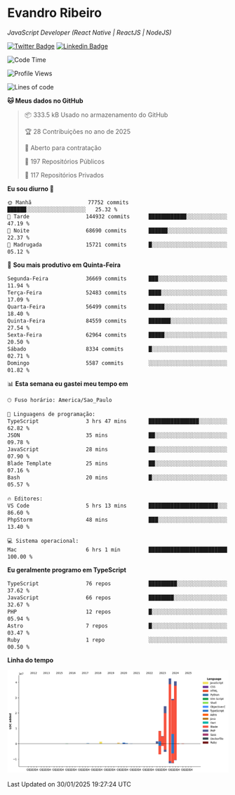 # Evandro **Ribeiro**

*JavaScript Developer (React Native | ReactJS | NodeJS)*

[![Twitter Badge](https://img.shields.io/badge/-@ribeiroevandro-201B2D?style=flat-square&labelColor=201B2D&logo=twitter&logoColor=white&link=https://twitter.com/ribeiroevandro)](https://twitter.com/ribeiroevandro) 
[![Linkedin Badge](https://img.shields.io/badge/-Evandro%20Ribeiro-201B2D?style=flat-square&logo=Linkedin&logoColor=white&link=https://www.linkedin.com/in/ribeiroevandro)](https://www.linkedin.com/in/ribeiroevandro) 


<!--START_SECTION:waka-->
![Code Time](http://img.shields.io/badge/Code%20Time-4%2C257%20hrs%2018%20mins-blue)

![Profile Views](http://img.shields.io/badge/Visualizac%C3%B5es%20do%20perfil-0-blue)

![Lines of code](https://img.shields.io/badge/Desde%20o%20Hello%20World%20eu%20escrevi-154.7%20million%20linhas%20de%20c%C3%B3digo-blue)

**🐱 Meus dados no GitHub** 

> 📦 333.5 kB Usado no armazenamento do GitHub 
 > 
> 🏆 28 Contribuições no ano de 2025
 > 
> 💼 Aberto para contratação
 > 
> 📜 197 Repositórios Públicos 
 > 
> 🔑 117 Repositórios Privados 
 > 
**Eu sou diurno 🐤** 

```text
🌞 Manhã                  77752 commits       ██████░░░░░░░░░░░░░░░░░░░   25.32 % 
🌆 Tarde                  144932 commits      ████████████░░░░░░░░░░░░░   47.19 % 
🌃 Noite                  68690 commits       ██████░░░░░░░░░░░░░░░░░░░   22.37 % 
🌙 Madrugada              15721 commits       █░░░░░░░░░░░░░░░░░░░░░░░░   05.12 % 
```
📅 **Sou mais produtivo em Quinta-Feira** 

```text
Segunda-Feira            36669 commits       ███░░░░░░░░░░░░░░░░░░░░░░   11.94 % 
Terça-Feira              52483 commits       ████░░░░░░░░░░░░░░░░░░░░░   17.09 % 
Quarta-Feira             56499 commits       █████░░░░░░░░░░░░░░░░░░░░   18.40 % 
Quinta-Feira             84559 commits       ███████░░░░░░░░░░░░░░░░░░   27.54 % 
Sexta-Feira              62964 commits       █████░░░░░░░░░░░░░░░░░░░░   20.50 % 
Sábado                   8334 commits        █░░░░░░░░░░░░░░░░░░░░░░░░   02.71 % 
Domingo                  5587 commits        ░░░░░░░░░░░░░░░░░░░░░░░░░   01.82 % 
```


📊 **Esta semana eu gastei meu tempo em** 

```text
🕑︎ Fuso horário: America/Sao_Paulo

💬 Linguagens de programação: 
TypeScript               3 hrs 47 mins       ████████████████░░░░░░░░░   62.82 % 
JSON                     35 mins             ██░░░░░░░░░░░░░░░░░░░░░░░   09.78 % 
JavaScript               28 mins             ██░░░░░░░░░░░░░░░░░░░░░░░   07.90 % 
Blade Template           25 mins             ██░░░░░░░░░░░░░░░░░░░░░░░   07.16 % 
Bash                     20 mins             █░░░░░░░░░░░░░░░░░░░░░░░░   05.57 % 

🔥 Editores: 
VS Code                  5 hrs 13 mins       ██████████████████████░░░   86.60 % 
PhpStorm                 48 mins             ███░░░░░░░░░░░░░░░░░░░░░░   13.40 % 

💻 Sistema operacional: 
Mac                      6 hrs 1 min         █████████████████████████   100.00 % 
```

**Eu geralmente programo em TypeScript** 

```text
TypeScript               76 repos            █████████░░░░░░░░░░░░░░░░   37.62 % 
JavaScript               66 repos            ████████░░░░░░░░░░░░░░░░░   32.67 % 
PHP                      12 repos            █░░░░░░░░░░░░░░░░░░░░░░░░   05.94 % 
Astro                    7 repos             █░░░░░░░░░░░░░░░░░░░░░░░░   03.47 % 
Ruby                     1 repo              ░░░░░░░░░░░░░░░░░░░░░░░░░   00.50 % 
```



**Linha do tempo**

![Lines of Code chart](https://raw.githubusercontent.com/ribeiroevandro/ribeiroevandro/main/assets/bar_graph.png)


 Last Updated on 30/01/2025 19:27:24 UTC
<!--END_SECTION:waka-->
